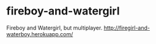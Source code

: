 # fireboy-and-watergirl
Fireboy and Watergirl, but multiplayer.
http://firegirl-and-waterboy.herokuapp.com/
